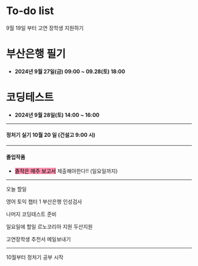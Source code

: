 # To-do list

9월 19일 부터
고연 장학생 지원하기

# 부산은행 필기
- **2024년 9월 27일(금) 09:00 ~ 09.28(토) 18:00**

# 코딩테스트
- **2024년 9월 28일(토) 14:00 ~ 16:00**


----

#### 정처기 실기 10월 20 일 (건설고 9:00 시)

----

#### 졸업작품

- <mark style="background: #FF5582A6;">졸작은 매주 보고서</mark> 제출해야한다!! (일요일까지)

----

오늘 할일


영어 토익 챕터 1
부산은행 인성검사

나머지 코딩테스트 준비


일요일에 할일
르노코리아 지원
두산지원

고연장학생 추천서 메일보내기

----

10월부터 정처기 공부 시작
